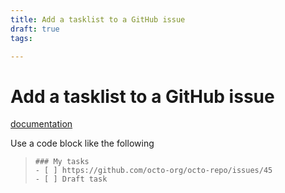 ```yaml
---
title: Add a tasklist to a GitHub issue
draft: true
tags: 

---
```

# Add a tasklist to a GitHub issue
[documentation](https://docs.github.com/en/issues/managing-your-tasks-with-tasklists/creating-a-tasklist#creating-tasklists-with-markdown)

Use a code block like the following

> ```[tasklist]
> ### My tasks
> - [ ] https://github.com/octo-org/octo-repo/issues/45
> - [ ] Draft task
> ```

